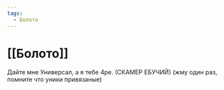 ```yaml
---
tags:
  - Болото
---
```

# [[Болото]]
Дайте мне Универсал, а я тебе 4ре. (СКАМЕР ЕБУЧИЙ) (жму один раз, помните что уники привязаные) 